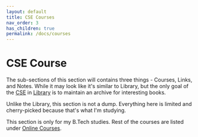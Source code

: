 ```yaml
---
layout: default
title: CSE Courses
nav_order: 3
has_children: true
permalink: /docs/courses
---
```


# CSE Course

The sub-sections of this section will contains three things - Courses, Links, and Notes. While it may look like it's similar to Library, but the only goal of the [CSE](../docs/library/cs) in [Library](../docs/books) is to maintain an archive for interesting books.
<!-- {: .fs-6 .fw-300 } -->

Unlike the Library, this section is not a dump. Everything here is limited and cherry-picked because that's what I'm studying.
<!-- {: .fs-6 .fw-300 } -->

This section is only for my B.Tech studies. Rest of the courses are listed under [Online Courses](../docs/online).
